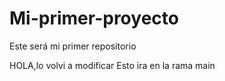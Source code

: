 ﻿# Mi-primer-proyecto
Este será mi primer repositorio

HOLA,lo volvi a modificar
Esto ira en la rama main